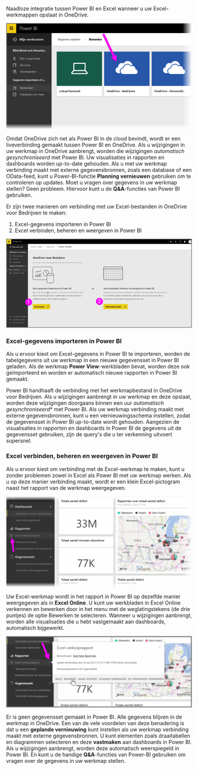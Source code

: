 Naadloze integratie tussen Power BI en Excel wanneer u uw Excel-werkmappen opslaat in OneDrive.

![](media/5-4-connect-onedrive-for-business/5-4_1.png)

Omdat OneDrive zich net als Power BI in de cloud bevindt, wordt er een liveverbinding gemaakt tussen Power BI en OneDrive. Als u wijzigingen in uw werkmap in OneDrive aanbrengt, worden die wijzigingen *automatisch gesynchroniseerd* met Power BI. Uw visualisaties in rapporten en dashboards worden up-to-date gehouden. Als u met uw werkmap verbinding maakt met externe gegevensbronnen, zoals een database of een OData-feed, kunt u Power-BI-functie **Planning vernieuwen** gebruiken om te controleren op updates. Moet u vragen over gegevens in uw werkmap stellen? Geen probleem. Hiervoor kunt u de **Q&A**-functies van Power BI gebruiken.

Er zijn twee manieren om verbinding met uw Excel-bestanden in OneDrive voor Bedrijven te maken:

1. Excel-gegevens importeren in Power BI
2. Excel verbinden, beheren en weergeven in Power BI

![](media/5-4-connect-onedrive-for-business/5-4_3.png)

### <a name="import-excel-data-into-power-bi"></a>Excel-gegevens importeren in Power BI
Als u ervoor kiest om Excel-gegevens in Power BI te importeren, worden de tabelgegevens uit uw werkmap in een nieuwe gegevensset in Power BI geladen. Als de werkmap **Power View**-werkbladen bevat, worden deze ook geïmporteerd en worden er automatisch nieuwe rapporten in Power BI gemaakt.

Power BI handhaaft de verbinding met het werkmapbestand in OneDrive voor Bedrijven. Als u wijzigingen aanbrengt in uw werkmap en deze opslaat, worden deze wijzigingen doorgaans binnen een uur *automatisch gesynchroniseerd** met Power BI. Als uw werkmap verbinding maakt met externe gegevensbronnen, kunt u een vernieuwingsschema instellen, zodat de gegevensset in Power BI up-to-date wordt gehouden. Aangezien de visualisaties in rapporten en dashboards in Power BI de gegevens uit de gegevensset gebruiken, zijn de query's die u ter verkenning uitvoert supersnel.

### <a name="connect-manage-and-view-excel-in-power-bi"></a>Excel verbinden, beheren en weergeven in Power BI
Als u ervoor kiest om verbinding met de Excel-werkmap te maken, kunt u zonder problemen zowel in Excel als Power BI met uw werkmap werken. Als u op deze manier verbinding maakt, wordt er een klein Excel-pictogram naast het rapport van de werkmap weergegeven.

![](media/5-4-connect-onedrive-for-business/5-4_4.png)

Uw Excel-werkmap wordt in het rapport in Power BI op dezelfde manier weergegeven als in **Excel Online**. U kunt uw werkbladen in Excel Online verkennen en bewerken door in het menu met de weglatingstekens (de drie puntjes) de optie Bewerken te selecteren. Wanneer u wijzigingen aanbrengt, worden alle visualisaties die u hebt vastgemaakt aan dashboards, automatisch bijgewerkt.

![](media/5-4-connect-onedrive-for-business/5-4_5.png)

Er is geen gegevensset gemaakt in Power BI. Alle gegevens blijven in de werkmap in OneDrive. Een van de vele voordelen van deze benadering is dat u een **geplande vernieuwing** kunt instellen als uw werkmap verbinding maakt met externe gegevensbronnen. U kunt elementen zoals draaitabellen en diagrammen selecteren en deze **vastmaken** aan dashboards in Power BI. Als u wijzigingen aanbrengt, worden deze automatisch weerspiegeld in Power BI. En kunt u de handige **Q&A**-functies van Power-BI gebruiken om vragen over de gegevens in uw werkmap stellen.  


